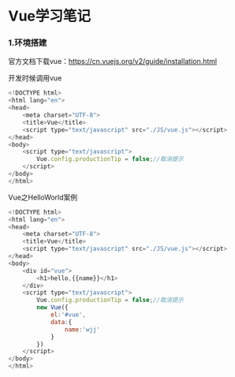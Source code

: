 # Vue学习笔记

### 1.环境搭建

官方文档下载vue：https://cn.vuejs.org/v2/guide/installation.html

开发时候调用vue

```javascript
<!DOCTYPE html>
<html lang="en">
<head>
    <meta charset="UTF-8">
    <title>Vue</title>
    <script type="text/javascript" src="./JS/vue.js"></script>
</head>
<body>
    <script type="text/javascript">
        Vue.config.productionTip = false;//取消提示
    </script>
</body>
</html>
```

Vue之HelloWorld案例

```javascript
<!DOCTYPE html>
<html lang="en">
<head>
    <meta charset="UTF-8">
    <title>Vue</title>
    <script type="text/javascript" src="./JS/vue.js"></script>
</head>
<body>
    <div id="vue">
        <h1>hello,{{name}}</h1>
    </div>
    <script type="text/javascript">
        Vue.config.productionTip = false;//取消提示
        new Vue({
            el:'#vue',
            data:{
                name:'wjj'
            }
        })
    </script>
</body>
</html>
```

